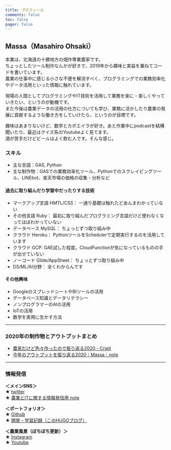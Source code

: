 ```yaml
---
title: プロフィール
comments: false
toc: false
pager: false
---
```



## Massa（Masahiro Ohsaki）
本業は、北海道の十勝地方の畑作専業農家です。  
ちょっとしたツール制作なんかが好きで、2019年から趣味と実益を兼ねてコードを書いています。  
農業の仕事中に感じる小さな不便を解消すべく、プログラミングでの業務効率化やデータ活用といった情報に触れています。

現場の人間としてプログラミングやIT技術を活用して業務を楽に・楽しくやっていきたい、というのが動機です。  
また今後は農業データの活用の仕方についても学び、業務に活かしたり農業の発展に貢献するような働き方をしていけたら、というのが目標です。

趣味はあまりないけど、数学とカポエイラが好き。あと作業中にpodcastを結構聞いたり、最近はクイズ系のYoutubeよく見てます。  
酒が苦手だけどビールはよく飲む人です。そんな感じ。

### スキル
- 主な言語：GAS, Python
- 主な制作物：GASでの業務効率化ツール、Pythonでのスクレイピングツール、LINEbot、楽天市場の価格の収集・分析など

#### 過去に取り組んだり学習中だったりする技術
- マークアップ言語 HMTL/CSS： 一通り基礎は触れたどあんまわかっていない
- その他言語 Ruby： 最初に取り組んだプログラミング言語だけど使わなくなってほぼわかっていない
- データベース MySQL： ちょっとずつ取り組み中
- クラウド Heroku： PythonツールをSchedulerで定期実行するのを活用しています
- クラウド GCP: GAE試した程度。CloudFunctionが気になっているものの手が出せていない
- ノーコード Glide/AppSheet： ちょっとずつ取り組み中
- DS/ML/AI分野： 全くわからんです

#### その他興味
- GoogleのスプレッドシートやBIツールの活用
- データベース知識とデータリテラシー
- ノンプログラマーのAIの活用
- IoTの活用
- 数学を実用に生かす方法

----
### 2020年の制作物とアウトプットまとめ
- [農家だけど色々作ったので振り返る2020 - Crieit](https://crieit.net/posts/GAS-Python)  
- [今年のアウトプットを振り返る2020｜Massa｜note](https://note.com/agrifeel_labo/n/n24dfceedab23)

----
### 情報発信
**＜メインSNS＞**  
★ [twitter](https://twitter.com/massasquash)  
★ [農業とITに関する情報発信用 note](https://note.mu/agrifeel_labo)

**＜ポートフォリオ＞**  
★ [Github](https://github.com/Massasquash)  
★ [開発・学習記録（このHUGOブログ）](https://massasquash.github.io/potatofolio/)

**＜農業風景（ぼちぼち更新）＞**  
★ [Instagram](https://www.instagram.com/ohsakifarm/)  
★ [Youtube](https://www.youtube.com/channel/UCsu1mENsBiVFsdc-yq0a4Aw)